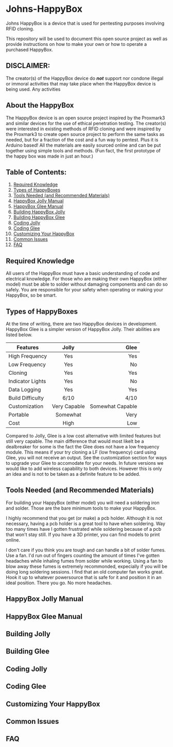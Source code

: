 # Johns-HappyBox
Johns HappyBox is a device that is used for pentesting purposes involving RFID cloning.

This repository will be used to document this open source project as well as provide instructions on how to make your own or how to operate a purchased HappyBox.

## DISCLAIMER:
The creator(s) of the HappyBox device do ***not*** support nor condone illegal or immoral activities that may take place when the HappyBox device is being used. Any activities

## About the HappyBox

The HappyBox device is an open source project inspired by the Proxmark3 and similar devices for the use of ethical penetration testing. The creator(s) were interested in existing methods of RFID cloning and were inspired by the Proxmark3 to create open source project to perform the same tasks as needed, but for a fraction of the cost and a fun way to pentest. Plus it is Arduino based! All the materials are easily sourced online and can be put together using simple tools and methods. (Fun fact, the first prototype of the happy box was made in just an hour.)

## Table of Contents:

1. [Required Knowledge](https://github.com/JohnathanAlonzo/Johns-HappyBox/blob/main/README.md#required-knowledge)
2. [Types of HappyBoxes](https://github.com/JohnathanAlonzo/Johns-HappyBox/blob/main/README.md#types-of-happyboxs)
3. [Tools Needed (and Recommended Materials)](https://github.com/JohnathanAlonzo/Johns-HappyBox/blob/main/README.md#tools-needed-and-recommended-materials)
4. [HappyBox Jolly Manual](https://github.com/JohnathanAlonzo/Johns-HappyBox/blob/main/README.md#happybox-jolly-manual)
5. [HappyBox Glee Manual](https://github.com/JohnathanAlonzo/Johns-HappyBox/blob/main/README.md#happybox-glee-manual)
6. [Building HappyBox Jolly](https://github.com/JohnathanAlonzo/Johns-HappyBox/blob/main/README.md#building-jolly)
7. [Building HappyBox Glee](https://github.com/JohnathanAlonzo/Johns-HappyBox/blob/main/README.md#building-glee)
8. [Coding Jolly](https://github.com/JohnathanAlonzo/Johns-HappyBox/blob/main/README.md#coding-jolly)
9. [Coding Glee](https://github.com/JohnathanAlonzo/Johns-HappyBox/blob/main/README.md#coding-glee)
10. [Customizing Your HappyBox](https://github.com/JohnathanAlonzo/Johns-HappyBox/blob/main/README.md#customizing-your-happybox)
11. [Common Issues](https://github.com/JohnathanAlonzo/Johns-HappyBox/blob/main/README.md#common-issues)
12. [FAQ](https://github.com/JohnathanAlonzo/Johns-HappyBox/blob/main/README.md#faq)


## Required Knowledge

All users of the HappyBox must have a basic understanding of code and electrical knowledge. For those who are making their own HappyBox (either model) must be able to solder without damaging components and can do so safely. You are responsible for your safety when operating or making your HappyBox, so be smart.

## Types of HappyBoxes

At the time of writing, there are two HappyBox devices in development. HappyBox Glee is a simpler version of HappyBox Jolly. Their abilities are listed below.

| Features        | Jolly           | Glee  |
| ------------- |:-------------:| -----:|
| High Frequency      | Yes | Yes |
| Low Frequency      | Yes      |   No |
| Cloning | Yes      |    Yes |
| Indicator Lights      | Yes | No |
| Data Logging      | Yes      |   Yes |
| Build Difficulty | 6/10      |    4/10 |
| Customization      | Very Capable | Somewhat Capable |
| Portable      | Somewhat      |   Very |
| Cost | High      |    Low |

Compared to Jolly, Glee is a low cost alternative with limited features but still very capable. The main difference that would most likelt be a dealbreaker for some is the fact the Glee does not have a low frequency module. This means if your try cloning a LF (low frequency) card using Glee, you will not receive an output. See the customization section for ways to upgrade your Glee to accomodate for your needs. In future versions we would like to add wireless capability to both devices. However this is only an idea and is not to be taken as a definite feature to be added.

## Tools Needed (and Recommended Materials)

For building your HappyBox (either model) you will need a soldering iron and solder. Those are the bare minimum tools to make your HappyBox.

I highly recommend that you get (or make) a pcb holder. Although it is not necessary, having a pcb holder is a great tool to have when soldering. Way too many times have I gotten frustrated while soldering because of a pcb that won't stay still. If you have a 3D printer, you can find models to print online.

I don't care if you think you are tough and can handle a bit of solder fumes. Use a fan. I'd run out of fingers counting the amount of times I've gotten headaches while inhaling fumes from solder while working. Using a fan to blow away these fumes is extremely recommonded, expecially if you will be doing long soldering sessions. I find that an old computer fan works great. Hook it up to whatever powersource that is safe for it and position it in an ideal position. There you go. No more headaches.

## HappyBox Jolly Manual

## HappyBox Glee Manual

## Building Jolly

## Building Glee

## Coding Jolly

## Coding Glee

## Customizing Your HappyBox

## Common Issues

## FAQ




